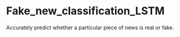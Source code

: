 # Fake_new_classification_LSTM
Accurately predict whether a particular piece of news is real or fake.
